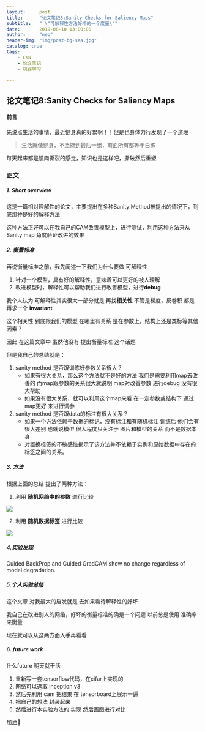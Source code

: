 ```yaml
---
layout:     post
title:      "论文笔记8:Sanity Checks for Saliency Maps"
subtitle:   " \"可解释性方法好坏的一个度量\""
date:       2019-08-10 13:00:00
author:     "neo"
header-img: "img/post-bg-sea.jpg"
catalog: true
tags:
    - CNN
    - 论文笔记
    - 机器学习

---
```


## 论文笔记8:Sanity Checks for Saliency Maps

#### 前言

先说点生活的事情，最近健身真的好累啊！！但是也身体力行发现了一个道理

> 生活就像健身，不坚持到最后一组，前面所有都等于白练

每天起床都是肌肉撕裂的感觉，知识也是这样吧，撕破然后重塑

### 正文

##### 1. Short overview

这是一篇相对理解性的论文，主要提出在多种Sanity Method被提出的情况下，到底那种是好的解释方法

这种方法正好可以在我自己的CAM改善模型上，进行测试，利用这种方法来从Sanity map 角度验证改进的效果

##### 2. 衡量标准

再说衡量标准之前，我先阐述一下我们为什么要做 可解释性

1. 针对一个模型，具有好的解释性，意味着可以更好的被人理解 
2. 改进模型时，解释性可以帮助我们进行改善模型，进行**debug**

我个人认为 可解释性其实很大一部分就是 再找**相关性** 不管是梯度，反卷积 都是再求一个 **invariant**

这个相关性 到底跟我们的模型 在哪里有关系 是在参数上，结构上还是类标等其他因素？

因此 在这篇文章中 虽然他没有 提出衡量标准 这个话题

但是我自己的总结就是：

1. sanity method 是否跟训练好参数关系很大？ 
   + 如果有很大关系，那么这个方法就不是好的方法 我们是需要利用map去改善的 而map跟参数的关系很大就说明 map对改善参数 进行debug 没有很大帮助
   + 如果没有很大关系，就可以利用这个map来看 在一定参数或结构下 通过map更好 来进行调参
2. sanity method 是否跟data的标注有很大关系？
   + 如果一个方法依赖于数据的标记，没有标注和有随机标注 训练后 他们会有很大差别  也就说模型 很大程度只关注于 图片和模型的关系 而不是数据本身
   + 对置换标签的不敏感性揭示了该方法并不依赖于实例和原始数据中存在的标签之间的关系。

##### 3. 方法

根据上面的总结 提出了两种方法：

1. 利用 **随机网络中的参数** 进行比较

![](https://jackyanghc-picture.oss-cn-beijing.aliyuncs.com/20190809215940.png)

2. 利用 **随机数据标签** 进行比较

![](https://jackyanghc-picture.oss-cn-beijing.aliyuncs.com/20190809220015.png)

##### 4.实验发现

Guided BackProp and Guided GradCAM show no change regardless of model degradation. 

##### 5.个人实验总结

这个文章 对我最大的启发就是 去如果看待解释性的好坏

我自己在改进别人的网络，好坏的衡量标准的确是一个问题 以前总是使用 准确率来衡量

现在就可以从这两方面入手再看看

##### 6. future work

什么future 明天就干活

1. 重新写一套tensorflow代码，在cifar上实现的
2. 网络可以选取 inception v3
3. 然后先利用 cam 把结果 在 tensorboard上展示一遍
4. 把自己的想法 封装起来
5. 然后进行本实验方法的 实现 然后画图进行对比

加油💪

